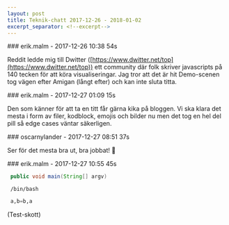 ```yaml
---
layout: post
title: Teknik-chatt 2017-12-26 - 2018-01-02
excerpt_separator: <!--excerpt-->
---
```

<section class="message" markdown="1">
### erik.malm - 2017-12-26 10:38 54s

Reddit ledde mig till Dwitter ([https://www.dwitter.net/top](https://www.dwitter.net/top)) ett community där folk skriver javascripts på 140 tecken för att köra visualiseringar. Jag tror att det är hit Demo-scenen tog vägen efter Amigan (långt efter) och kan inte sluta titta.
</section>
<section class="message" markdown="1">
### erik.malm - 2017-12-27 01:09 15s

Den som känner för att ta en titt får gärna kika på bloggen. Vi ska klara det mesta i form av filer, kodblock, emojis och bilder nu men det tog en hel del pill så edge cases väntar säkerligen. 
</section>
<section class="message" markdown="1">
### oscarnylander - 2017-12-27 08:51 37s

Ser för det mesta bra ut, bra jobbat! 🐧
</section>
<section class="message" markdown="1">
### erik.malm - 2017-12-27 10:55 45s

```java
 public void main(String[] argv)
```
```console
 /bin/bash
```
```python
 a,b=b,a
```
 (Test-skott)

<!--excerpt-->
</section>